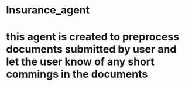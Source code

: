 # Insurance_agent
# this agent is created to preprocess documents submitted by user and let the user know of any short commings in  the documents
